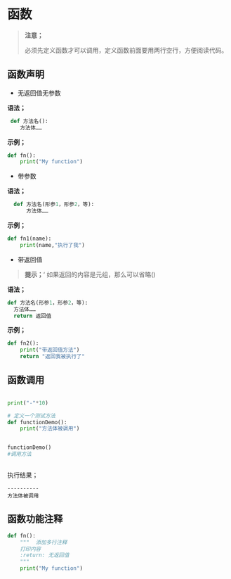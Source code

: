 # 函数

> **注意；**
>
> 必须先定义函数才可以调用，定义函数前面要用两行空行，方便阅读代码。



## 函数声明

- 无返回值无参数

**语法；**

```python
 def 方法名():
    方法体……
```

**示例；**

```python
def fn():
    print("My function")
```




- 带参数
  

**语法；**

```python
  def 方法名(形参1，形参2，等):
      方法体……
```

**示例；**

```python
def fn1(name):
    print(name,"执行了我")
```

- 带返回值
> **提示；**‘
> 	如果返回的内容是元组，那么可以省略()

**语法；**

  ```python
def 方法名(形参1，形参2，等):
    方法体……
    return 返回值
  ```



**示例；**

```python
def fn2():
  	print("带返回值方法")
	return "返回我被执行了"
```



## 函数调用

```python

print("-"*10)

# 定义一个测试方法
def functionDemo():
    print("方法体被调用")


functionDemo()
#调用方法
    

```

执行结果；

```
----------
方法体被调用
```







## 函数功能注释

```python
def fn():
    """  添加多行注释
    打印内容
    :return: 无返回值
    """
    print("My function")

```

